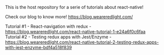 This is the host repository for a serie of tutorials about react-native!

Check our blog to know more! https://blog.weareredlight.com/

Tutorial #1 - React-navigation with redux - https://blog.weareredlight.com/react-native-tutorial-1-e24a6f0c6faa
Tutorial #2 - Testing redux apps with Jest/Enzyme - https://blog.weareredlight.com/react-native-tutorial-2-testing-redux-apps-with-jest-enzyme-bdf4a518f839
